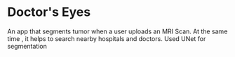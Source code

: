 # Doctor's Eyes
An app that segments tumor when a user uploads an MRI Scan. At the same time , it helps to search nearby hospitals and doctors.
Used UNet for segmentation
